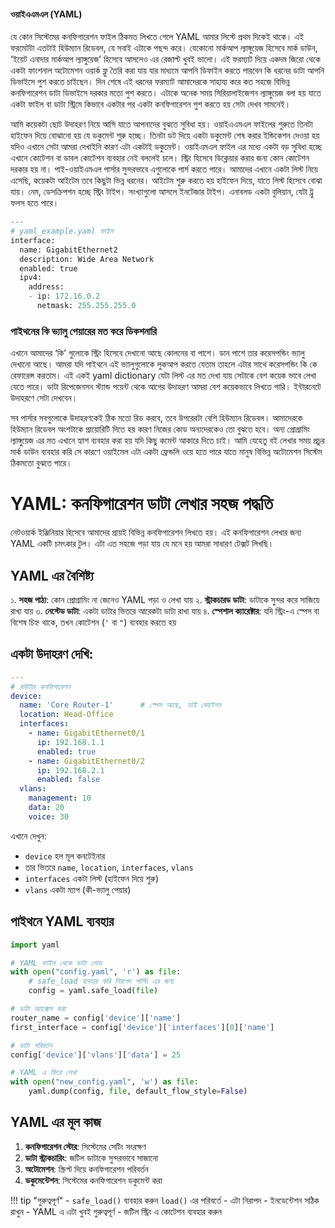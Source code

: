 #### ওয়াইএএমএল (YAML)

যে কোন সিস্টেমের কনফিগারেশন ফাইল ঠিকমত লিখতে গেলে YAML আমার লিস্টে প্রথম দিকেই থাকে। এই ফরমেটটা এতটাই হিউম্যান রিডেবল, যে সবাই এটাকে পছন্দ করে। যেকোনো মার্কআপ ল্যাঙ্গুয়েজ হিসেবে মার্ক ডাউন, ‘ইয়েট এনাদার মার্কআপ ল্যাঙ্গুয়েজ’ হিসেবে আসলেও এর রেজাল্ট খুবই ভালো। এই ফরম্যাট দিয়ে একদম জিরো থেকে একটা ফাংশনাল অটোমেশন ওয়ার্ক ফ্লু তৈরি করা যায় যার মাধ্যমে আপনি ডিফাইন করতে পারবেন কি ধরনের ডাটা আপনি ডিভাইসে পুশ করতে চাইছেন। দিন শেষে এই ধরনের ফরম্যাট আমাদেরকে সাহায্য করে কত সহজে বিভিন্ন কনফিগারেশন ডাটা ডিভাইসে দরকার মতো পুশ করতে। এটাকে অনেক সময় সিরিয়ালাইজেশন ল্যাঙ্গুয়েজ বলা হয় যাতে একটা ফাইল বা ডাটা স্ট্রিমে কিভাবে একটার পর একটা কনফিগারেশন পুশ করতে হয় সেটা দেখব সামনেই। 

আমি কয়েকটা ছোট উদাহরণ নিয়ে আসি যাতে আপনাদের বুঝতে সুবিধা হয়। ওয়াইএএমএল ফাইলের শুরুতে তিনটা হাইফেন দিয়ে বোঝানো হয় যে ডকুমেন্ট শুরু হচ্ছে। তিনটা ডট দিয়ে একটা ডকুমেন্ট শেষ করার ইন্ডিকেশন দেওয়া হয় যদিও এখানে সেটা আমরা দেখাইনি কারণ এটা একটাই ডকুমেন্ট। ওয়াইএমএল ফাইল এর মধ্যে একটা বড় সুবিধা হচ্ছে এখানে কোটেশন বা ডাবল কোটেশন ব্যবহার নেই বললেই চলে। স্ট্রিং হিসেবে ডিক্লেয়ার করার জন্য কোন কোটেশন দরকার হয় না। পাই-ওয়াইএমএল পার্সার সুন্দরভাবে এগুলোকে পার্স করতে পারে। আমাদের এখানে একটা লিস্ট নিয়ে এসেছি, কয়েকটা আইটেম তবে কিছুটা ভিন্ন ধরনের। আইটেম শুরু করতে হয় হাইফেন দিয়ে, যাতে লিস্ট হিসেবে বোঝা যায়। নেম, ডেসক্রিপশন হচ্ছে স্ট্রিং টাইপ। সংখ্যাগুলো আসলে ইনটেজার টাইপ। এনাবলড একটা বুলিয়ান, যেটা ট্রু ফলস হতে পারে।

```python
---
# yaml_example.yaml ফাইল
interface:
  name: GigabitEthernet2
  description: Wide Area Network
  enabled: true
  ipv4:
    address:
    - ip: 172.16.0.2
      netmask: 255.255.255.0
```

### পাইথনের কি ভ্যালু পেয়ারের মত করে ডিকশনারি

এখানে আমাদের ‘কি’ গুলোকে স্ট্রিং হিসেবে দেখানো আছে কোলনের বা পাশে। ডান পাশে তার করেসপন্ডিং ভ্যালু দেখানো আছে। আমরা যদি পাইথনে এই ভ্যালুগুলোকে লুকআপ করতে যেতাম তাহলে এটার সাথে করেসপন্ডিং কি কে রেফারেন্স করতাম। এই একই yaml dictionary যেটা লিস্ট এর মত দেখা যায় সেটাকে বেশ কয়েক ভাবে লেখা যেতে পারে। ডাটা রিপেজেনসন স্ট্যান্ড পয়েন্ট থেকে আগের উদাহরণ আমরা বেশ কয়েকভাবে লিখতে পারি। ইন্টারনেটে উদাহরণে সেটা দেখবেন।

সব পার্সার সবগুলোকে উদাহরণকেই ঠিক মতো রিড করবে, তবে উপরেরটা বেশি হিউম্যান রিডেবল। আমাদেরকে হিউম্যান রিডেবল অংশটাকে প্রায়োরিটি দিতে হয় কারণ নিজের কোড অন্যদেরকেও তো বুঝতে হবে। অন্য প্রোগ্রামিং ল্যাঙ্গুয়েজ এর মত এখানে হ্যাশ ব্যবহার করা হয় যদি কিছু কমেন্ট আকারে দিতে চাই। আমি যেহেতু বই লেখার সময় প্রচুর মার্ক ডাউন ব্যবহার করি সে কারণে ওয়াইমেল এটা একটা ফ্রেন্ডলি ওয়ে হতে পারে যাতে মানুষ বিভিন্ন অটোমেশন সিস্টেম ঠিকমতো বুঝতে পারে।

# YAML: কনফিগারেশন ডাটা লেখার সহজ পদ্ধতি

নেটওয়ার্ক ইঞ্জিনিয়ার হিসেবে আমাদের প্রায়ই বিভিন্ন কনফিগারেশন লিখতে হয়। এই কনফিগারেশন লেখার জন্য YAML একটি চমৎকার টুল। এটা এত সহজে পড়া যায় যে মনে হয় আমরা সাধারণ টেক্সট লিখছি।

## YAML এর বৈশিষ্ট্য

১. **সহজ পাঠ্য**: কোন প্রোগ্রামিং না জেনেও YAML পড়া ও লেখা যায়
২. **স্ট্রাকচারড ডাটা**: ডাটাকে সুন্দর করে সাজিয়ে রাখা যায়
৩. **নেস্টেড ডাটা**: একটা ডাটার ভিতরে আরেকটা ডাটা রাখা যায়
৪. **স্পেশাল ক্যারেক্টার**: যদি স্ট্রিং-এ স্পেস বা বিশেষ চিহ্ন থাকে, তখন কোটেশন (`'` বা `"`) ব্যবহার করতে হয়

## একটা উদাহরণ দেখি:

```yaml
---
# রাউটার কনফিগারেশন
device:
  name: 'Core Router-1'      # স্পেস আছে, তাই কোটেশন
  location: Head-Office
  interfaces:
    - name: GigabitEthernet0/1
      ip: 192.168.1.1
      enabled: true
    - name: GigabitEthernet0/2
      ip: 192.168.2.1
      enabled: false
  vlans:
    management: 10
    data: 20
    voice: 30
```

এখানে দেখুন:
- `device` হল মূল কনটেইনার
- তার ভিতরে `name`, `location`, `interfaces`, `vlans`
- `interfaces` একটা লিস্ট (হাইফেন দিয়ে শুরু)
- `vlans` একটা ম্যাপ (কী-ভ্যালু পেয়ার)

## পাইথনে YAML ব্যবহার

```python
import yaml

# YAML ফাইল থেকে ডাটা লোড
with open("config.yaml", 'r') as file:
    # safe_load ব্যবহার করি নিরাপদ পার্সিং এর জন্য
    config = yaml.safe_load(file)

# ডাটা অ্যাক্সেস করা
router_name = config['device']['name']
first_interface = config['device']['interfaces'][0]['name']

# ডাটা পরিবর্তন
config['device']['vlans']['data'] = 25

# YAML এ ফিরে লেখা
with open("new_config.yaml", 'w') as file:
    yaml.dump(config, file, default_flow_style=False)
```

## YAML এর মূল কাজ

1. **কনফিগারেশন স্টোর**: সিস্টেমের সেটিং সংরক্ষণ
2. **ডাটা স্ট্রাকচারিং**: জটিল ডাটাকে সুন্দরভাবে সাজানো
3. **অটোমেশন**: স্ক্রিপ্ট দিয়ে কনফিগারেশন পরিবর্তন
4. **ডকুমেন্টেশন**: সিস্টেমের কনফিগারেশন ডকুমেন্ট করা

!!! tip "গুরুত্বপূর্ণ"
    - `safe_load()` ব্যবহার করুন `load()` এর পরিবর্তে - এটা নিরাপদ
    - ইনডেন্টেশন সঠিক রাখুন - YAML এ এটা খুবই গুরুত্বপূর্ণ
    - জটিল স্ট্রিং এ কোটেশন ব্যবহার করুন